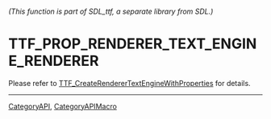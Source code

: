###### (This function is part of SDL_ttf, a separate library from SDL.)
# TTF_PROP_RENDERER_TEXT_ENGINE_RENDERER

Please refer to [TTF_CreateRendererTextEngineWithProperties](TTF_CreateRendererTextEngineWithProperties) for details.

----
[CategoryAPI](CategoryAPI), [CategoryAPIMacro](CategoryAPIMacro)


